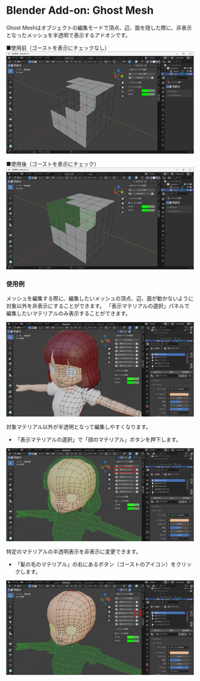 # Blender Add-on: Ghost Mesh

Ghost Meshはオブジェクトの編集モードで頂点、辺、面を隠した際に、非表示となったメッシュを半透明で表示するアドオンです。

■使用前（ゴーストを表示にチェックなし）
![before thumbnail](docs/images/screenshot_01.png)

■使用後（ゴーストを表示にチェック）
![after thumbnail](docs/images/screenshot_02.png)

### 使用例
メッシュを編集する際に、編集したいメッシュの頂点、辺、面が動かないように対象以外を非表示にすることができます。
「表示マテリアルの選択」パネルで編集したいマテリアルのみ表示することができます。

![thumbnail](docs/images/screenshot_03.png)

対象マテリアル以外が半透明となって編集しやすくなります。
* 「表示マテリアルの選択」で「顔のマテリアル」ボタンを押下します。

![thumbnail](docs/images/screenshot_04.png)

特定のマテリアルの半透明表示を非表示に変更できます。
* 「髪の毛のマテリアル」の右にあるボタン（ゴーストのアイコン）をクリックします。

![thumbnail](docs/images/screenshot_05.png)
